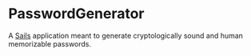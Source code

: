 # PasswordGenerator

A [Sails](http://sailsjs.org) application meant to generate cryptologically sound and human memorizable passwords.
